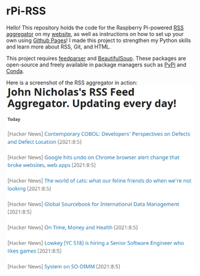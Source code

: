 # rPi-RSS
Hello! This repository holds the code for the Raspberry Pi-powered [RSS aggregator](https://johngnicholas.github.io/rss_feed/feed.html) on my [website](https://johngnicholas.github.io), as well as instructions on how to set up your own using [Github Pages](https://pages.github.com/)! I made this project to strengthen my Python skills and learn more about RSS, Git, and HTML.

This project requires [feedparser](https://github.com/kurtmckee/feedparser) and [BeautifulSoup](https://www.crummy.com/software/BeautifulSoup/). These packages are open-source and freely available in package managers such as [PyPi](https://pypi.org/) and [Conda](https://conda.io).

Here is a screenshot of the RSS aggregator in action:
![RSS Feed Image](rss_feed_image.png)
